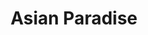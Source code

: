 ---
layout: place
title: Asian Paradise
permalink: /ohio/loveland/asian-paradise.html
stateAbbr: OH
stateName: Ohio
cityName: Loveland
seo:
  type: restaurant
  links: http://www.asianparadiserestaurant.com/
place_id: ChIJ64dDfURWQIgRztL_OZvFbgM
photos:
  - name: >-
      places/ChIJ64dDfURWQIgRztL_OZvFbgM/photos/AeeoHcJkUtJTt-D6CBsBa3N4Y56804f13nTBLEmw3dy7UqbeCh48zhb-ZrOiQBEuY1z-D--ShOXevZMf6MgfbQgDaEZvzYHQVjok0nDQT5cOAV8rZL5768NEMOhx7oNleYG58PZIw_dn7CyOC80prrQPsQN77fjiA_PcuY_qp8pYg9HxxLT5XYK1_BBveIIPnHTT5Plm9qOW6AFiI27QUW3SJVwj7mcR5MCR3fsy9dlzLCrH6IoTVNfftvv7ED4IdiDoSOOflAyggZIPVGfTkr43LNiHs0-R1hydYaoFakGSy9w0og5jRX-V9FY6gyBLp2fu2Y4W8mafFGkk88cLxxHNfG7Ya43WWh7H097xOQUck3f_mVIXObi0Z5mmWW0ROIORNc2PBzzl-917k-VJw0jCW_-TtiYzf6o6Sl1JZY5ZLAbY_A
    widthPx: 4800
    heightPx: 2274
    authorAttributions:
      - displayName: Trisha Perry
        uri: https://maps.google.com/maps/contrib/108267277837455827834
        photoUri: >-
          https://lh3.googleusercontent.com/a-/ALV-UjU9Se4IcU2IrAqGT95BrmrxSfdoP5JbUiLmVdgOoWk8OCQndzKwQQ=s100-p-k-no-mo
    flagContentUri: >-
      https://www.google.com/local/imagery/report/?cb_client=maps_api_places.places_api&image_key=!1e10!2sCIHM0ogKEICAgICE9cnKIQ&hl=en-US
    googleMapsUri: >-
      https://www.google.com/maps/place//data=!3m4!1e2!3m2!1sCIHM0ogKEICAgICE9cnKIQ!2e10!4m2!3m1!1s0x884056447d4387eb:0x36ec59b39ffd2ce
  - name: >-
      places/ChIJ64dDfURWQIgRztL_OZvFbgM/photos/AeeoHcJ6AXt31GVNmSsNAginSUWWhS9Nbs4tDM9sOP3bAeKfyXWzk6WhE3bA6N_XGLHPWBqfM7VnM57TcW99pya6KEul_DD_AiOE2iUbbj51dD8Z4bTcjpT9yfTHVHcM_kTZsI2_D7WmvUIB7AvESR9ljCHKkvNvaR1aFfmgRLGdLoj10ah2PrRArpARvp5v1VHmFmXg0a21nNqpFFuZzAJ5dv9VHJ-N4TzCAZSrgN7c8kGtTk1SOqhJcXeDSMQ966RTH7HuLSCmfV8lb_78Eo1b8gFtHUXjuL3_6OX1lO5GeddtG12CPuE3j0s4YEm1pwhnSwVcs7ONQmxhJHTBueKgSvV0tEKH84QgbicPPeFJ_GzoxPFD2G_Ajpufhe3gGXGHoWXlSWLRaCzTDzwyjQip8CKHXA69zrZBgkdO4xz9PvHOQw
    widthPx: 3600
    heightPx: 4800
    authorAttributions:
      - displayName: Kessashun Arthur
        uri: https://maps.google.com/maps/contrib/107788351983561960223
        photoUri: >-
          https://lh3.googleusercontent.com/a-/ALV-UjXVmjKBsC4qFqNbhKb5BqmOs9OSNiU0yo1PuqA6Vr2sG4EvcTkn9Q=s100-p-k-no-mo
    flagContentUri: >-
      https://www.google.com/local/imagery/report/?cb_client=maps_api_places.places_api&image_key=!1e10!2sCIHM0ogKEICAgICxvLLQLQ&hl=en-US
    googleMapsUri: >-
      https://www.google.com/maps/place//data=!3m4!1e2!3m2!1sCIHM0ogKEICAgICxvLLQLQ!2e10!4m2!3m1!1s0x884056447d4387eb:0x36ec59b39ffd2ce
  - name: >-
      places/ChIJ64dDfURWQIgRztL_OZvFbgM/photos/AeeoHcILVLAwnIHS9p6INVL6vdkl_ONrMJOZa3swwZ-hm4heFnZXeQUqXBJaRrjDnb0UYXwLulRAd-aB_TWw4xqoHwDMATsqHNo1DrxGhfaqM7uM0mNCNQYf3_fk-ReaqD3w5ec-Ugx6-KJJnJ70vDR_RUUXcK8gR4dDVDXxRSQZHvOv597_YfOKn-tLIvw05fMGmtu07QtTHN3KMDamPIZCLz6QXtSXjQ9cpcDz2ipGew7Uz7Tg55ngJ3L5Bl_4z5d6YX5-MF-cDy6z6eXAg3qfT-BjP5HW8NlbcgV8Ne6DEf0nxSnQrigRU_2Wd9Ob-7j6YHAm1_DdV0788EYWKj90ApMWshat49noNwiU-YT5S7L7_BjBZjdREq3a6ND2qjoZpH4M9WF89qvLUNINXtioRXmGllsf-9BYhRISRLi_P0XZ_Q
    widthPx: 2992
    heightPx: 2992
    authorAttributions:
      - displayName: Mre Dvs
        uri: https://maps.google.com/maps/contrib/109065754702828337733
        photoUri: >-
          https://lh3.googleusercontent.com/a-/ALV-UjUIfohuBtUpFrofuWxSZIHyAPfg697V1A4c_96AvFHrMSo8QBVD=s100-p-k-no-mo
    flagContentUri: >-
      https://www.google.com/local/imagery/report/?cb_client=maps_api_places.places_api&image_key=!1e10!2sCIHM0ogKEICAgIC-gMS6YA&hl=en-US
    googleMapsUri: >-
      https://www.google.com/maps/place//data=!3m4!1e2!3m2!1sCIHM0ogKEICAgIC-gMS6YA!2e10!4m2!3m1!1s0x884056447d4387eb:0x36ec59b39ffd2ce
  - name: >-
      places/ChIJ64dDfURWQIgRztL_OZvFbgM/photos/AeeoHcLQTQCuHIQBQDAhOUdtSWNMk1_3_hig5Qno7XBw-ojPtFpl15XjODC2lPM2e2ZIv0X2UA5TrUYm8BIWSKc7S5uQt5MX9TYLTYBDHzbjnZE5OQSEEe43GPP3EQpVThcbTTmhL2Nf4eCUesS1Vmy0QNkSdeKvljn2Sg236TOnqgeJ8YlZt_uW-AGdRcUBsoNAZsN-5E58plNQAaUh5fiWHER3rlCJNTMjlBhdUq6SS4Q7P-bmjdEjCgKra0nkg_0LozMwHKsm036u90NkBoi5VSo4Co2W09zgGEzSG9Tl-xWU4UOX4pOdreNI2o0Hi5Cugkz5jnXIS5IAZWlYq-PwYPTrErkOUpw6FdzAfJZLOUbrn0ilbFaB2qsmHj_VRazHYG-EozzR_Z4e53PUYRH8hvM2w4KBZVxebNtFLZGzAdP8Zg
    widthPx: 4800
    heightPx: 3600
    authorAttributions:
      - displayName: Yeska Beastmode
        uri: https://maps.google.com/maps/contrib/105474338513674714243
        photoUri: >-
          https://lh3.googleusercontent.com/a-/ALV-UjXFokxEOevITdJa-OZFxOFUEChTOBYFgL6BxPjuD2DErdsqgGBP=s100-p-k-no-mo
    flagContentUri: >-
      https://www.google.com/local/imagery/report/?cb_client=maps_api_places.places_api&image_key=!1e10!2sCIHM0ogKEICAgIDv7aOkXg&hl=en-US
    googleMapsUri: >-
      https://www.google.com/maps/place//data=!3m4!1e2!3m2!1sCIHM0ogKEICAgIDv7aOkXg!2e10!4m2!3m1!1s0x884056447d4387eb:0x36ec59b39ffd2ce
  - name: >-
      places/ChIJ64dDfURWQIgRztL_OZvFbgM/photos/AeeoHcLuV-ruZ584VxYkHgAEHx-BMODWgUDukFxZ1wuJWxzlGl44jz74WQCOKcSccq-VygZQBPKPgmWG2OtV8ArFD5UKSlzyJRVvgR7EFIEsj6J72c21yGoehlayFV4fiyWQ8r4-N1_PiomtiDrt9AC7HMXogW30eKHOmtVsY7-G926NlNhV91ynIJFp6cFbs-_X_wg5mVpdfGdf0rh-BqNjBA_Rek0GyFHglFA19CQNiIOUBAkFN-VSSlpHrf3uBHAEkSZrLoA1wyMrr0tjKfRiYdRU58f3xB98Hl-xrPNsCHNcr8TMCOBNNTJdB82WVuM8ZqWhggFK42UjpcRmD7mVPtYNcG15IxI1nsXSRncFjdQVLFQmKw17qtcKFodr3YJyev6E46mswJVCRzkYpfH3g_XjdXpd1lnz8832m7SR6w51Pw
    widthPx: 4032
    heightPx: 3024
    authorAttributions:
      - displayName: Chris Mich
        uri: https://maps.google.com/maps/contrib/108016897668108289944
        photoUri: >-
          https://lh3.googleusercontent.com/a-/ALV-UjVSUkdLSJbuhUPXr38MXmUWYTFbpJpApATe_ux4A7HGQSK26Uc=s100-p-k-no-mo
    flagContentUri: >-
      https://www.google.com/local/imagery/report/?cb_client=maps_api_places.places_api&image_key=!1e10!2sCIHM0ogKEICAgICJ1fCndg&hl=en-US
    googleMapsUri: >-
      https://www.google.com/maps/place//data=!3m4!1e2!3m2!1sCIHM0ogKEICAgICJ1fCndg!2e10!4m2!3m1!1s0x884056447d4387eb:0x36ec59b39ffd2ce
  - name: >-
      places/ChIJ64dDfURWQIgRztL_OZvFbgM/photos/AeeoHcLEno9SKIwf0YYX2sBorGB28cDMYU8Ng3Ol7bTBOz1-seQEf0Dek9eyEKo6CVNRGq4zONJjVpYbrUpASgd-QtKsGSvsSp2VXSVcDM4b33wdWKrOUTvO3hh5frKKS9wGTKKIvlJ2PUyz1NqopTkkXm48jt4nVP1YV2E2WdVEZLTg0pWDXB45l2taKP_aJGfb1f8oG6yDe7sgEJWUAzyoxMDtqDr-j-pi2-IjszrAYl4xRBRjOF1UKJzkr85_p9aw3PlAWTYFMuMf0Oo9MCiAq0FDKeqBaTfuUYlTJsxlhEGUS7qCzzF9TkNYD6sbLw22bUehI08j9BN4EOjUvJke2sLtNxr4jUEju05nte-F5vUxrhgPQJ6h5OBYCjd4Os0OCycnkZJO-AUhUUy_AaFUmOI8aar2DgIJ_xhs1nDAphxSIgQd
    widthPx: 4032
    heightPx: 3024
    authorAttributions:
      - displayName: Yeska Beastmode
        uri: https://maps.google.com/maps/contrib/105474338513674714243
        photoUri: >-
          https://lh3.googleusercontent.com/a-/ALV-UjXFokxEOevITdJa-OZFxOFUEChTOBYFgL6BxPjuD2DErdsqgGBP=s100-p-k-no-mo
    flagContentUri: >-
      https://www.google.com/local/imagery/report/?cb_client=maps_api_places.places_api&image_key=!1e10!2sCIHM0ogKEICAgIDv7aOkngE&hl=en-US
    googleMapsUri: >-
      https://www.google.com/maps/place//data=!3m4!1e2!3m2!1sCIHM0ogKEICAgIDv7aOkngE!2e10!4m2!3m1!1s0x884056447d4387eb:0x36ec59b39ffd2ce
  - name: >-
      places/ChIJ64dDfURWQIgRztL_OZvFbgM/photos/AeeoHcIpT_LRWBGp90GgKjGhftbXlkFGAvo03c6oBhyjc4CVaV2OfsoSJ0bfzyai23QA4fs_WO808n4uBBENx53K29D8_6i_YJJUBfZOboG9wuzgpgPrkd5_vy1WAaJhEUcETn30Q3fe9QKKkl6lKOKotU6-Nm1vClHMMSPEEDkJQEuEbF8rFQWvWFLbDO4lnhg2jFnCkQOIGTjtU4F7_37TIFX5h-9YcqhRg1h8PkXOuUvxOC-oyeFQwlgyh03M_YlbubYZfZZCvZ4xaSsMmFKeW729U3eWDdv-jZQGwLaNQjUHhSm0ZWAABqe_sLX1skFqrXuibgc0G-5lDEVPMeikqlvULj5BMSiNUwum_BiNQC7X5jlPPmZui72E8wmQEIaR7wXuWIjnv11771EeWvCOorDxWeoQG_JJLk0W1_XtgBTB7A
    widthPx: 3024
    heightPx: 4032
    authorAttributions:
      - displayName: Mandi Blankenship
        uri: https://maps.google.com/maps/contrib/113319362436190791205
        photoUri: >-
          https://lh3.googleusercontent.com/a-/ALV-UjXvDyvTg0Ys2H2bwNSbQoe7ohyCKnik3CTx4MDpHYec59C0FZBh=s100-p-k-no-mo
    flagContentUri: >-
      https://www.google.com/local/imagery/report/?cb_client=maps_api_places.places_api&image_key=!1e10!2sCIHM0ogKEICAgIC2mYTrcw&hl=en-US
    googleMapsUri: >-
      https://www.google.com/maps/place//data=!3m4!1e2!3m2!1sCIHM0ogKEICAgIC2mYTrcw!2e10!4m2!3m1!1s0x884056447d4387eb:0x36ec59b39ffd2ce
  - name: >-
      places/ChIJ64dDfURWQIgRztL_OZvFbgM/photos/AeeoHcLVQogsVIwXU-ujNEWOEm3BvVCHoHfM8C2K-zi8GEECV_7vHprYcJyfvYeunykXWx19YUBbmYsbpz15tkfFQu-W4mRhVjRg62LZ0FhmVzWDr3p5pnsMq5XdJZ71sqqTa9tSUXoXvPyzOj74ao3MQLue_HdBCbEgUSFuabZ3eZm45QX5xq-8fCZsLMJjTOSy5oYMsbyXXyfQhinzJPifwYVTNyCPv5WfgJWXaqM1wMuuwU02SEFG06zKUQtd9b-mRArma9oTuzp41xl_7Im92k9Zlj590gqFjCnXAGViJ-QkpbOASzjonpESvPI5snMbXJJ1VjlF0cfBHhei8KdXchlE0P68mAJ_wgD5jh5IZ7ZdsepEMBfmkCS8QjdYTAh7eXKKt6eINPvJzbxYf7U5sIsoX9mKw338FbPVwA-FmG-6Y_6I
    widthPx: 3600
    heightPx: 4800
    authorAttributions:
      - displayName: Yeska Beastmode
        uri: https://maps.google.com/maps/contrib/105474338513674714243
        photoUri: >-
          https://lh3.googleusercontent.com/a-/ALV-UjXFokxEOevITdJa-OZFxOFUEChTOBYFgL6BxPjuD2DErdsqgGBP=s100-p-k-no-mo
    flagContentUri: >-
      https://www.google.com/local/imagery/report/?cb_client=maps_api_places.places_api&image_key=!1e10!2sCIHM0ogKEICAgIDv7aOk3gE&hl=en-US
    googleMapsUri: >-
      https://www.google.com/maps/place//data=!3m4!1e2!3m2!1sCIHM0ogKEICAgIDv7aOk3gE!2e10!4m2!3m1!1s0x884056447d4387eb:0x36ec59b39ffd2ce
  - name: >-
      places/ChIJ64dDfURWQIgRztL_OZvFbgM/photos/AeeoHcLP9I0ST_q6C8guzJAciqPIWEM3s9TsiX41JC4W8nLYdn_iB6Ynp79NHkvB9xhwAXd4Dmn3AiKDtAzd_6DiHKYxCnScjoRngSgGB70_jUUdt0Jsp2SWu8xGM7uZ7tthKntskSVX9oLSbfg7dS8T9Xv24yL1vPi7ggkdQw1wUvc_KuZ9OJDty6xmrowbfk9YHzL0Y0rIGH4p5nu3xOPKZStTLTXkp41afZcj9uTeP2Z-aP4HXucrJsgnH4w4yT-I3fF93DcDAAKhFBPT_BI5kjmBFDDCfEmENNKgmJ4wpRN6ITiWuQ67kARh-YSIwqT_OF-JhcanXaEvKAaipRRNDcgMq9YxjgzBF6soLvzTY_jT1a7YbX-sJRdUsc9wXC66ty1HbFN-ytTFs4jFMMsgJuhHLQixZRmORUa21wxalMf6s4VG
    widthPx: 3072
    heightPx: 4080
    authorAttributions:
      - displayName: Laura Dunlap
        uri: https://maps.google.com/maps/contrib/113154522036526906155
        photoUri: >-
          https://lh3.googleusercontent.com/a/ACg8ocJsSq7VEfVfLFN7gY-aeSsxdUeK2zpX26-oDWPPHORAW6SpMw=s100-p-k-no-mo
    flagContentUri: >-
      https://www.google.com/local/imagery/report/?cb_client=maps_api_places.places_api&image_key=!1e10!2sCIHM0ogKEICAgIDT7qOnkAE&hl=en-US
    googleMapsUri: >-
      https://www.google.com/maps/place//data=!3m4!1e2!3m2!1sCIHM0ogKEICAgIDT7qOnkAE!2e10!4m2!3m1!1s0x884056447d4387eb:0x36ec59b39ffd2ce
  - name: >-
      places/ChIJ64dDfURWQIgRztL_OZvFbgM/photos/AeeoHcIF2UTEOqwFR_pk-GL6m4MRA4GLqp1BoIw7qjYpOdI3jdiHUg2e3sOQqWUbJyBDbaJPvYyexZYz0u1p2WTmyWq_DEXAGFd2URdKLRC7MLTjH0yisEK80u5J6G5P-ioApJR6zgNo_fhZTRxUWuwMapQmICbqD_2sTT00tagmWvtPm9Ar1IFu2TDWBo-1Ew0uMMg7xamx7jpf4gQbOXhdJ9LDxhrxmVdlesTbb01EAIWa7boGznHy_O_N8TKu-PaPTLxYt1qal_5sP6BYZGp8w4pPz3AeX0Z59lJXrm2u8tKrDKmyvOS-P9UoX2a4ETKdquSXl1bCzGOmVsb5ku-YFhmfEE8eiVI1a7mpkXcKL-Ynddjrtb7j8f3sCWUPRz7Cdo8SRVQoIi0dc7wVcYP8ZaHiKh4yTr51rJYXh1AAwALPkA
    widthPx: 2992
    heightPx: 2992
    authorAttributions:
      - displayName: Kimmarie Baker
        uri: https://maps.google.com/maps/contrib/106712173825718122100
        photoUri: >-
          https://lh3.googleusercontent.com/a/ACg8ocKYBVDbGQw6O3Exq7Ws2-Tc3fGcbZLCQiA3miyvZz5hIDBSbQ=s100-p-k-no-mo
    flagContentUri: >-
      https://www.google.com/local/imagery/report/?cb_client=maps_api_places.places_api&image_key=!1e10!2sCIHM0ogKEICAgICWrJTCbQ&hl=en-US
    googleMapsUri: >-
      https://www.google.com/maps/place//data=!3m4!1e2!3m2!1sCIHM0ogKEICAgICWrJTCbQ!2e10!4m2!3m1!1s0x884056447d4387eb:0x36ec59b39ffd2ce
address: 9521 Fields Ertel Rd, Loveland, OH 45140, USA
street: 9521 Fields Ertel Rd
city: Loveland
state: OH
zip: '45140'
country: USA
neighborhood: null
latitude: '39.290048'
longitude: '-84.299233'
accessibility_options:
  wheelchairAccessibleParking: true
  wheelchairAccessibleEntrance: true
  wheelchairAccessibleRestroom: true
  wheelchairAccessibleSeating: true
business_status: OPERATIONAL
name: Asian Paradise
google_maps_links:
  directionsUri: >-
    https://www.google.com/maps/dir//''/data=!4m7!4m6!1m1!4e2!1m2!1m1!1s0x884056447d4387eb:0x36ec59b39ffd2ce!3e0
  placeUri: https://maps.google.com/?cid=247352300035625678
  writeAReviewUri: >-
    https://www.google.com/maps/place//data=!4m3!3m2!1s0x884056447d4387eb:0x36ec59b39ffd2ce!12e1
  reviewsUri: >-
    https://www.google.com/maps/place//data=!4m4!3m3!1s0x884056447d4387eb:0x36ec59b39ffd2ce!9m1!1b1
  photosUri: >-
    https://www.google.com/maps/place//data=!4m3!3m2!1s0x884056447d4387eb:0x36ec59b39ffd2ce!10e5
primary_type: Asian Restaurant
opening_hours:
  regular: null
  current: null
secondary_opening_hours:
  regular:
    weekdayDescriptions: null
    type: null
  current:
    weekdayDescriptions: null
    type: null
phone: (513) 239-8881
price_level: PRICE_LEVEL_MODERATE
price_range: $20 &ndash; $30
rating: '4.4'
rating_count: 0
website: http://www.asianparadiserestaurant.com/
description: >-
  Explore Asian Paradise in Loveland, OH$$$Nestled in Loveland, OH, Asian
  Paradise stands out as a welcoming spot for those seeking diverse Asian
  cuisine, blending flavors from various traditions in a modern setting. The
  restaurant boasts a cozy atmosphere highlighted by thoughtful decor, including
  a striking large tree in the dining area, which adds a unique touch to the
  overall ambiance. With a wide array of dishes like flavorful Thai curries and
  fresh sushi options, it's an ideal choice for anyone exploring top-rated Asian
  fare nearby. Accessibility features such as wheelchair-friendly parking and
  entrances make it convenient for all visitors, enhancing the inclusive dining
  experience. This establishment also offers a full bar, perfect for pairing
  cocktails with your meal in a relaxed environment.
generative_summary: >-
  Explore Asian Paradise in Loveland, OH$$$Nestled in Loveland, OH, Asian
  Paradise stands out as a welcoming spot for those seeking diverse Asian
  cuisine, blending flavors from various traditions in a modern setting. The
  restaurant boasts a cozy atmosphere highlighted by thoughtful decor, including
  a striking large tree in the dining area, which adds a unique touch to the
  overall ambiance. With a wide array of dishes like flavorful Thai curries and
  fresh sushi options, it's an ideal choice for anyone exploring top-rated Asian
  fare nearby. Accessibility features such as wheelchair-friendly parking and
  entrances make it convenient for all visitors, enhancing the inclusive dining
  experience. This establishment also offers a full bar, perfect for pairing
  cocktails with your meal in a relaxed environment.
generative_disclosure: Summarized by AI using the Grok-3-Mini model.
reviews:
  - name: >-
      places/ChIJ64dDfURWQIgRztL_OZvFbgM/reviews/ChdDSUhNMG9nS0VJQ0FnSUR2N2NQWHNRRRAB
    relativePublishTimeDescription: 3 months ago
    rating: 4
    text:
      text: >-
        I recently visited this Asian restaurant with friends, and overall, it
        was a good experience. The food tasted great, though the menu didn’t
        offer a wide variety of choices. The waiter was friendly and attentive,
        which made us feel welcome. However, one awkward part was the drink
        service—some of us received our drinks while others had to wait quite a
        while, which felt a bit disjointed.

        The atmosphere was lovely, with stylish decor and a comfortable vibe.
        The bathroom smelled nice but could have been cleaner. Prices were on
        the high side for what was offered. It’s a decent spot for a night out,
        but there are areas that could be improved.
      languageCode: en
    originalText:
      text: >-
        I recently visited this Asian restaurant with friends, and overall, it
        was a good experience. The food tasted great, though the menu didn’t
        offer a wide variety of choices. The waiter was friendly and attentive,
        which made us feel welcome. However, one awkward part was the drink
        service—some of us received our drinks while others had to wait quite a
        while, which felt a bit disjointed.

        The atmosphere was lovely, with stylish decor and a comfortable vibe.
        The bathroom smelled nice but could have been cleaner. Prices were on
        the high side for what was offered. It’s a decent spot for a night out,
        but there are areas that could be improved.
      languageCode: en
    authorAttribution:
      displayName: Yeska Beastmode
      uri: https://www.google.com/maps/contrib/105474338513674714243/reviews
      photoUri: >-
        https://lh3.googleusercontent.com/a-/ALV-UjXFokxEOevITdJa-OZFxOFUEChTOBYFgL6BxPjuD2DErdsqgGBP=s128-c0x00000000-cc-rp-mo-ba4
    publishTime: '2024-12-23T02:55:44.578330Z'
    flagContentUri: >-
      https://www.google.com/local/review/rap/report?postId=ChdDSUhNMG9nS0VJQ0FnSUR2N2NQWHNRRRAB&d=17924085&t=1
    googleMapsUri: >-
      https://www.google.com/maps/reviews/data=!4m6!14m5!1m4!2m3!1sChdDSUhNMG9nS0VJQ0FnSUR2N2NQWHNRRRAB!2m1!1s0x884056447d4387eb:0x36ec59b39ffd2ce
  - name: >-
      places/ChIJ64dDfURWQIgRztL_OZvFbgM/reviews/ChZDSUhNMG9nS0VJQ0FnTUNJa2NDUWF3EAE
    relativePublishTimeDescription: a week ago
    rating: 5
    text:
      text: >-
        We love going to Asian Paradise. Rainbow always welcome us with a huge
        smile. The booths are intimate and we love the wide selection of sushi
        and fresh dishes. The crab salad is always a hit. Their soups are
        excellent. Typically I prefer the Szechuan sauce on stirfry chicken.
        Liberty is our favorite waitress and she always has good suggestions. We
        marvel at her ability to mentally keep track of all our orders. We have
        been going to Asian Paradise for over 10 years and have never been
        disappointed. It’s a great option for a quiet lunch or in the evening
        for an elaborate dinner. We will be back soon!
      languageCode: en
    originalText:
      text: >-
        We love going to Asian Paradise. Rainbow always welcome us with a huge
        smile. The booths are intimate and we love the wide selection of sushi
        and fresh dishes. The crab salad is always a hit. Their soups are
        excellent. Typically I prefer the Szechuan sauce on stirfry chicken.
        Liberty is our favorite waitress and she always has good suggestions. We
        marvel at her ability to mentally keep track of all our orders. We have
        been going to Asian Paradise for over 10 years and have never been
        disappointed. It’s a great option for a quiet lunch or in the evening
        for an elaborate dinner. We will be back soon!
      languageCode: en
    authorAttribution:
      displayName: Thaddeus M Bort
      uri: https://www.google.com/maps/contrib/103886281648458814713/reviews
      photoUri: >-
        https://lh3.googleusercontent.com/a-/ALV-UjXuUJffMsC3iLPwd4WJ-__uMR8wX0xFQQq6h30P36LM9SK_YmVc2g=s128-c0x00000000-cc-rp-mo-ba4
    publishTime: '2025-04-02T18:15:23.139284Z'
    flagContentUri: >-
      https://www.google.com/local/review/rap/report?postId=ChZDSUhNMG9nS0VJQ0FnTUNJa2NDUWF3EAE&d=17924085&t=1
    googleMapsUri: >-
      https://www.google.com/maps/reviews/data=!4m6!14m5!1m4!2m3!1sChZDSUhNMG9nS0VJQ0FnTUNJa2NDUWF3EAE!2m1!1s0x884056447d4387eb:0x36ec59b39ffd2ce
  - name: >-
      places/ChIJ64dDfURWQIgRztL_OZvFbgM/reviews/ChZDSUhNMG9nS0VJQ0FnSUNfaS1hOVNBEAE
    relativePublishTimeDescription: 2 months ago
    rating: 5
    text:
      text: >-
        This is the best asian food I have eaten I highly recommend this place.
        Very clean and a great atmosphere.
      languageCode: en
    originalText:
      text: >-
        This is the best asian food I have eaten I highly recommend this place.
        Very clean and a great atmosphere.
      languageCode: en
    authorAttribution:
      displayName: Mark Eckman
      uri: https://www.google.com/maps/contrib/110804470039727400427/reviews
      photoUri: >-
        https://lh3.googleusercontent.com/a-/ALV-UjVl2ZnA8AgRIFB5NcSf_f_uaG9ka8WO9relAi_aUohbfC9W9kg=s128-c0x00000000-cc-rp-mo-ba4
    publishTime: '2025-01-19T00:06:54.284165Z'
    flagContentUri: >-
      https://www.google.com/local/review/rap/report?postId=ChZDSUhNMG9nS0VJQ0FnSUNfaS1hOVNBEAE&d=17924085&t=1
    googleMapsUri: >-
      https://www.google.com/maps/reviews/data=!4m6!14m5!1m4!2m3!1sChZDSUhNMG9nS0VJQ0FnSUNfaS1hOVNBEAE!2m1!1s0x884056447d4387eb:0x36ec59b39ffd2ce
  - name: >-
      places/ChIJ64dDfURWQIgRztL_OZvFbgM/reviews/ChZDSUhNMG9nS0VJQ0FnTUNncjZTZ1NREAE
    relativePublishTimeDescription: a month ago
    rating: 5
    text:
      text: >-
        Liberty was my server. It was the first time I was here. She was
        absolutely outstanding. The food was great. She made sure my wine was
        good. My food was delicious. I highly recommend this place. I’ll
        definitely be back.  Sushi, ginger, the sashimi the rolls, the rice
        awesome
      languageCode: en
    originalText:
      text: >-
        Liberty was my server. It was the first time I was here. She was
        absolutely outstanding. The food was great. She made sure my wine was
        good. My food was delicious. I highly recommend this place. I’ll
        definitely be back.  Sushi, ginger, the sashimi the rolls, the rice
        awesome
      languageCode: en
    authorAttribution:
      displayName: Tech Savy
      uri: https://www.google.com/maps/contrib/118088931778668113999/reviews
      photoUri: >-
        https://lh3.googleusercontent.com/a/ACg8ocIZbflOHD9QSviDNwd_S1vYuYSXtykW7DrQAsLiqOQhVTbdxQ=s128-c0x00000000-cc-rp-mo
    publishTime: '2025-02-21T16:38:59.290356Z'
    flagContentUri: >-
      https://www.google.com/local/review/rap/report?postId=ChZDSUhNMG9nS0VJQ0FnTUNncjZTZ1NREAE&d=17924085&t=1
    googleMapsUri: >-
      https://www.google.com/maps/reviews/data=!4m6!14m5!1m4!2m3!1sChZDSUhNMG9nS0VJQ0FnTUNncjZTZ1NREAE!2m1!1s0x884056447d4387eb:0x36ec59b39ffd2ce
  - name: >-
      places/ChIJ64dDfURWQIgRztL_OZvFbgM/reviews/ChZDSUhNMG9nS0VJQ0FnSUNUeUtIM1VBEAE
    relativePublishTimeDescription: 11 months ago
    rating: 5
    text:
      text: >-
        We had the salmon and the chicken & shrimp combo, along with crab
        Rangoon appetizer. Hot green tea was served in a nice rustic metal pot.
        Prices were higher than I expected but I have no complaints about
        anything else.
      languageCode: en
    originalText:
      text: >-
        We had the salmon and the chicken & shrimp combo, along with crab
        Rangoon appetizer. Hot green tea was served in a nice rustic metal pot.
        Prices were higher than I expected but I have no complaints about
        anything else.
      languageCode: en
    authorAttribution:
      displayName: Craig Barboza
      uri: https://www.google.com/maps/contrib/103327057278565790576/reviews
      photoUri: >-
        https://lh3.googleusercontent.com/a-/ALV-UjWPnuhLrOiZs0ArTaoMUlkqGk-KrpuZc2hYHzIUbC2XwPF_ONs=s128-c0x00000000-cc-rp-mo-ba4
    publishTime: '2024-05-10T11:00:06.657131Z'
    flagContentUri: >-
      https://www.google.com/local/review/rap/report?postId=ChZDSUhNMG9nS0VJQ0FnSUNUeUtIM1VBEAE&d=17924085&t=1
    googleMapsUri: >-
      https://www.google.com/maps/reviews/data=!4m6!14m5!1m4!2m3!1sChZDSUhNMG9nS0VJQ0FnSUNUeUtIM1VBEAE!2m1!1s0x884056447d4387eb:0x36ec59b39ffd2ce
review_summary: >-
  Insights from Recent Feedback$$$Visitors to Asian Paradise often praise the
  restaurant for its tasty Asian dishes, particularly the fresh sushi and hearty
  soups that keep diners coming back for more. Many appreciate the clean and
  comfortable atmosphere, making it a solid pick for casual meals or group
  outings in the area. While the service stands out as friendly and attentive,
  some note occasional delays in drink delivery that could use smoothing out.
  Overall, the value is seen as worthwhile despite prices being on the higher
  side, with frequent mentions of it being a great spot for enjoying quality
  Japanese-inspired options close to home. If you're searching for reliable
  sushi places nearby, this spot delivers a generally positive vibe with room
  for minor improvements in consistency.
review_disclosure: Summarized by AI using the Grok-3-Mini model.
parking_options:
  freeParkingLot: true
  freeStreetParking: true
  paidStreetParking: false
  valetParking: false
payment_options:
  acceptsCreditCards: true
  acceptsDebitCards: true
  acceptsCashOnly: false
  acceptsNfc: true
allow_dogs: null
curbside_pickup: null
delivery: true
dine_in: true
good_for_children: true
good_for_groups: true
good_for_sports: false
live_music: false
menu_for_children: false
outdoor_seating: false
reservable: true
restroom: true
serves_beer: true
serves_breakfast: false
serves_brunch: false
serves_cocktails: true
serves_coffee: true
serves_dinner: true
serves_dessert: true
serves_lunch: true
serves_vegetarian_food: true
serves_wine: true
takeout: true
update_category: pro
places_description: >-
  Chinese & Asian fusion specialties served in a modern space with a large tree
  in the dining room.

---